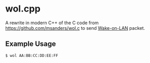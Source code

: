 wol.cpp
=====

A rewrite in modern C++ of the C code from https://github.com/msanders/wol.c to send [Wake-on-LAN](https://en.wikipedia.org/wiki/Wake-on-LAN) packet.

## Example Usage

```
$ wol AA:BB:CC:DD:EE:FF
```
